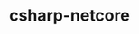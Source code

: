 ---
title: csharp-netcore
registryType: instrumentation
tags:
  - opentracing
  - C#
repo: https://github.com/opentracing-contrib/csharp-netcore
license: Apache License 2.0
description: OpenTracing instrumentation for .NET Core apps
authors: OpenTracing Contributors
---